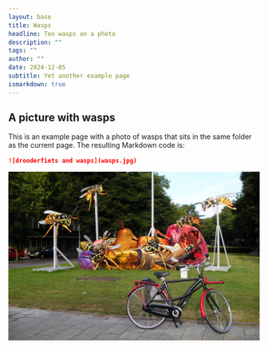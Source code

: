 ```yaml
---
layout: base
title: Wasps
headline: Ten wasps on a photo
description: ""
tags: ""
author: ""
date: 2024-12-05
subtitle: Yet another example page
ismarkdown: true
---
```

## A picture with wasps

This is an example page with a photo of wasps that sits in the same folder as the current page. The resulting Markdown code is:

```markdown
![drooderfiets and wasps](wasps.jpg)
```

![drooderfiets and wasps](wasps.jpg)
